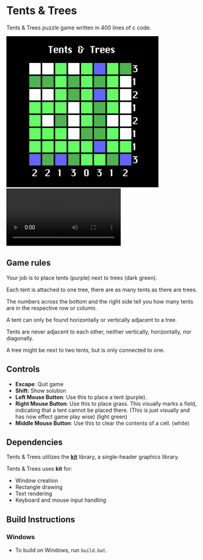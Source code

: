 # Tents & Trees

Tents & Trees puzzle game written in 400 lines of c code.

![](readme/Tents_N_Trees.png)
![](readme/tents-gameplay.webm)

## Game rules
Your job is to place tents (purple) next to trees (dark green).

Each tent is attached to one tree, there are as many tents as there are trees.

The numbers across the bottom and the right side tell you how many tents are in the respective row or column.

A tent can only be found horizontally or vertically adjacent to a tree.

Tents are never adjacent to each other, neither vertically, horizontally, nor diagonally.

A tree might be next to two tents, but is only connected to one.

## Controls
- **Escape**: Quit game
- **Shift**: Show solution
- **Left Mouse Button**: Use this to place a tent (purple).
- **Right Mouse Button**: Use this to place grass. This visually marks a field, indicating that a tent cannot be placed there. (This is just visually and has now effect game play wise) (light green)
- **Middle Mouse Button**: Use this to clear the contents of a cell. (white)

## Dependencies

Tents & Trees utilizes the **[kit](https://github.com/rxi/kit)** library, a
single-header graphics library.

Tents & Trees uses **kit** for:

- Window creation
- Rectangle drawing
- Text rendering
- Keyboard and mouse input handling

## Build Instructions

### Windows

- To build on Windows, run `build.bat`.
